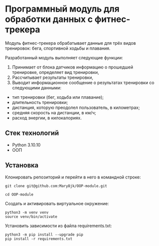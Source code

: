 # Программный модуль для обработки данных с фитнес-трекера #

Модуль фитнес-трекера обрабатывает данные для трёх видов тренировок: бега, спортивной ходьбы и плавания. <br>

Разработанный модуль выполняет следующие функции:
1. Принимает от блока датчиков информацию о прошедшей тренировке, определяет вид тренировки,
1. Рассчитывает результаты тренировки,
1. Выводит информационное сообщение о результатах тренировки со следующими данными:
- тип тренировки (бег, ходьба или плавание);
- длительность тренировки;
- дистанция, которую преодолел пользователь, в километрах;
- средняя скорость на дистанции, в км/ч;
- расход энергии, в килокалориях.


## Стек технологий ##
+ Python 3.10.10
+ ООП

## Установка
Клонировать репозиторий и перейти в него в командной строке:
```
git clone git@github.com:Mary8jk/OOP-module.git
```

```
cd OOP-module
```

Cоздать и активировать виртуальное окружение:

```
python3 -m venv venv
source venv/bin/activate
```

Установить зависимости из файла requirements.txt:

```
python3 -m pip install --upgrade pip
pip install -r requirements.txt
```
